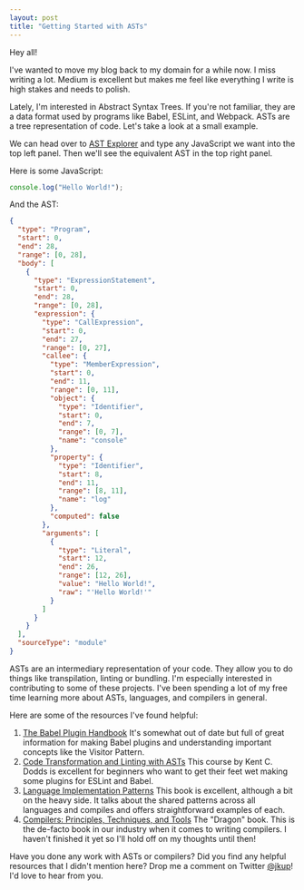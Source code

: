 ```yaml
---
layout: post
title: "Getting Started with ASTs"
---
```


Hey all!

I've wanted to move my blog back to my domain for a while now. I miss writing a lot. Medium is excellent but makes me feel like everything I write is high stakes and needs to polish.

Lately, I'm interested in Abstract Syntax Trees. If you're not familiar, they are a data format used by programs like Babel, ESLint, and Webpack. ASTs are a tree representation of code. Let's take a look at a small example.

We can head over to [AST Explorer](https://astexplorer.net/) and type any JavaScript we want into the top left panel. Then we'll see the equivalent AST in the top right panel.

Here is some JavaScript:

```javascript
console.log("Hello World!");
```

And the AST:

```json
{
  "type": "Program",
  "start": 0,
  "end": 28,
  "range": [0, 28],
  "body": [
    {
      "type": "ExpressionStatement",
      "start": 0,
      "end": 28,
      "range": [0, 28],
      "expression": {
        "type": "CallExpression",
        "start": 0,
        "end": 27,
        "range": [0, 27],
        "callee": {
          "type": "MemberExpression",
          "start": 0,
          "end": 11,
          "range": [0, 11],
          "object": {
            "type": "Identifier",
            "start": 0,
            "end": 7,
            "range": [0, 7],
            "name": "console"
          },
          "property": {
            "type": "Identifier",
            "start": 8,
            "end": 11,
            "range": [8, 11],
            "name": "log"
          },
          "computed": false
        },
        "arguments": [
          {
            "type": "Literal",
            "start": 12,
            "end": 26,
            "range": [12, 26],
            "value": "Hello World!",
            "raw": "'Hello World!'"
          }
        ]
      }
    }
  ],
  "sourceType": "module"
}
```

ASTs are an intermediary representation of your code. They allow you to do things like transpilation, linting or bundling. I'm especially interested in contributing to some of these projects. I've been spending a lot of my free time learning more about ASTs, languages, and compilers in general.

Here are some of the resources I've found helpful:

1. [The Babel Plugin Handbook](https://github.com/jamiebuilds/babel-handbook/blob/master/translations/en/plugin-handbook.md) It's somewhat out of date but full of great information for making Babel plugins and understanding important concepts like the Visitor Pattern.
2. [Code Transformation and Linting with ASTs](https://frontendmasters.com/courses/linting-asts/) This course by Kent C. Dodds is excellent for beginners who want to get their feet wet making some plugins for ESLint and Babel.
3. [Language Implementation Patterns](http://a.co/d/b13e3q5) This book is excellent, although a bit on the heavy side. It talks about the shared patterns across all languages and compiles and offers straightforward examples of each.
4. [Compilers: Principles, Techniques, and Tools](https://www.amazon.com/Compilers-Principles-Techniques-Tools-2nd/dp/0321486811) The "Dragon" book. This is the de-facto book in our industry when it comes to writing compilers. I haven't finished it yet so I'll hold off on my thoughts until then!

Have you done any work with ASTs or compilers? Did you find any helpful resources that I didn't mention here? Drop me a comment on Twitter [@jkup](https://twitter.com/jkup)! I'd love to hear from you.
